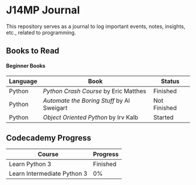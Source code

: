 # J14MP Journal
This repository serves as a journal to log important events, notes, insights, etc., related to programming.

## Books to Read

#### Beginner Books
| Language | Book | Status |
| --- | --- | ---|
| Python| *Python Crash Course* by Eric Matthes | Finished |
| Python| *Automate the Boring Stuff* by Al Sweigart | Not Finished |
| Python | *Object Oriented Python* by Irv Kalb | Started |

## Codecademy Progress
| Course | Progress |
|---|---|
|Learn Python 3 | Finished |
|Learn Intermediate Python 3 | 0% |

